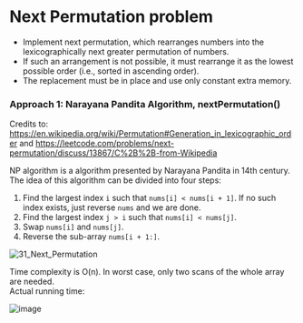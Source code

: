 # Next Permutation problem
* Implement next permutation, which rearranges numbers into the lexicographically next greater permutation of numbers.
* If such an arrangement is not possible, it must rearrange it as the lowest possible order (i.e., sorted in ascending order).
* The replacement must be in place and use only constant extra memory.


### Approach 1: Narayana Pandita Algorithm, nextPermutation()

Credits to: https://en.wikipedia.org/wiki/Permutation#Generation_in_lexicographic_order and https://leetcode.com/problems/next-permutation/discuss/13867/C%2B%2B-from-Wikipedia

NP algorithm is a algorithm presented by Narayana Pandita in 14th century. The idea of this algorithm can be divided into four steps:
1. Find the largest index `i` such that `nums[i] < nums[i + 1]`. If no such index exists, just reverse `nums` and we are done.
2. Find the largest index `j > i` such that `nums[i] < nums[j]`.
3. Swap `nums[i]` and `nums[j]`.
4. Reverse the sub-array `nums[i + 1:]`.

![31_Next_Permutation](https://user-images.githubusercontent.com/25105806/121766492-ef4d6080-cb06-11eb-981d-a47990e20315.gif)


Time complexity is O(n). In worst case, only two scans of the whole array are needed.\
Actual running time:

![image](https://user-images.githubusercontent.com/25105806/121766478-d2189200-cb06-11eb-9984-01be0cb3563f.png)
